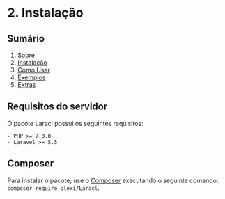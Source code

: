 # 2. Instalação

## Sumário

1. [Sobre](00-Home.md)
2. [Instalação](01-Installation.md)
3. [Como Usar](02-Usage.md)
4. [Exemplos](03-Examples.md)
5. [Extras](04-Extras.md)

## Requisitos do servidor

O pacote Laracl possui os seguintes requisitos:

```
- PHP >= 7.0.0
- Laravel >= 5.5
```

## Composer

Para instalar o pacote, use o [Composer](http://getcomposer.org/) executando o seguinte comando: `composer require plexi/Laracl`.

